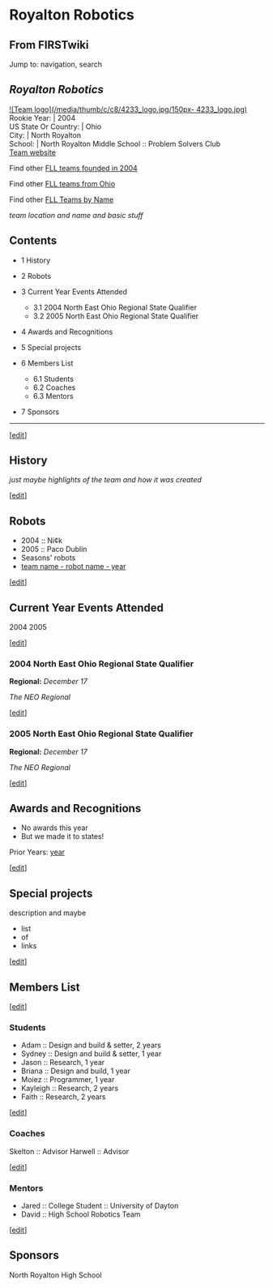# Royalton Robotics

## From FIRSTwiki

Jump to: navigation, search

## _Royalton Robotics_

[![Team logo](/media/thumb/c/c8/4233_logo.jpg/150px-
4233_logo.jpg)](Image:4233_logo.jpg "Team logo")<br>
Rookie Year: | 2004<br>
US State Or Country: | Ohio<br>
City: | North Royalton<br>
School: | North Royalton Middle School :: Problem Solvers Club<br>
[Team website](http://www.northroyaltonsd.org/external/nrms/legorobot/ "http://www.northroyaltonsd.org/external/nrms/legorobot/")

Find other [FLL teams founded in 2004](Category:FLL_teams_founded_in_2004 "Category:FLL teams
founded in 2004")

Find other [FLL teams from Ohio](Category:FLL_teams_from_Ohio "Category:FLL teams from Ohio")

Find other [FLL Teams by Name](Category:FLL_teams "Category:FLL
teams")

_team location and name and basic stuff_

## Contents

- 1 History
- 2 Robots
- 3 Current Year Events Attended

  - 3.1 2004 North East Ohio Regional State Qualifier
  - 3.2 2005 North East Ohio Regional State Qualifier

- 4 Awards and Recognitions
- 5 Special projects
- 6 Members List

  - 6.1 Students
  - 6.2 Coaches
  - 6.3 Mentors

- 7 Sponsors

--------------------------------------------------------------------------------

[[edit](/index.php?title=Royalton_Robotics&action=edit&section=1 "Edit
section: History")]

## History

_just maybe highlights of the team and how it was created_

[[edit](/index.php?title=Royalton_Robotics&action=edit&section=2 "Edit
section: Robots")]

## Robots

- 2004 :: Ni¢k
- 2005 :: Paco Dublin
- Seasons' robots
- [team name - robot name - year](/index.php?title=FIRSTwiki:FLL_robot_page_format&action=edit "FIRSTwiki:FLL robot page format")

[[edit](/index.php?title=Royalton_Robotics&action=edit&section=3 "Edit
section: Current Year Events Attended")]

## Current Year Events Attended

2004 2005

[[edit](/index.php?title=Royalton_Robotics&action=edit&section=4 "Edit
section: 2004 North East Ohio Regional State Qualifier")]

### 2004 North East Ohio Regional State Qualifier

**Regional:** _December 17_

_The NEO Regional_

[[edit](/index.php?title=Royalton_Robotics&action=edit&section=5 "Edit
section: 2005 North East Ohio Regional State Qualifier")]

### 2005 North East Ohio Regional State Qualifier

**Regional:** _December 17_

_The NEO Regional_

[[edit](/index.php?title=Royalton_Robotics&action=edit&section=6 "Edit
section: Awards and Recognitions")]

## Awards and Recognitions

- No awards this year
- But we made it to states!

Prior Years: [year](FIRSTwiki:FLL_yearly_team_page_format "FIRSTwiki:FLL yearly team page format")

[[edit](/index.php?title=Royalton_Robotics&action=edit&section=7 "Edit
section: Special projects")]

## Special projects

description and maybe

- list
- of
- links

[[edit](/index.php?title=Royalton_Robotics&action=edit&section=8 "Edit
section: Members List")]

## Members List

[[edit](/index.php?title=Royalton_Robotics&action=edit&section=9 "Edit
section: Students")]

### Students

- Adam :: Design and build & setter, 2 years
- Sydney :: Design and build & setter, 1 year
- Jason :: Research, 1 year
- Briana :: Design and build, 1 year
- Moiez :: Programmer, 1 year
- Kayleigh :: Research, 2 years
- Faith :: Research, 2 years

[[edit](/index.php?title=Royalton_Robotics&action=edit&section=10 "Edit
section: Coaches")]

### Coaches

Skelton :: Advisor Harwell :: Advisor

[[edit](/index.php?title=Royalton_Robotics&action=edit&section=11 "Edit
section: Mentors")]

### Mentors

- Jared :: College Student :: University of Dayton
- David :: High School Robotics Team

[[edit](/index.php?title=Royalton_Robotics&action=edit&section=12 "Edit
section: Sponsors")]

## Sponsors

North Royalton High School
